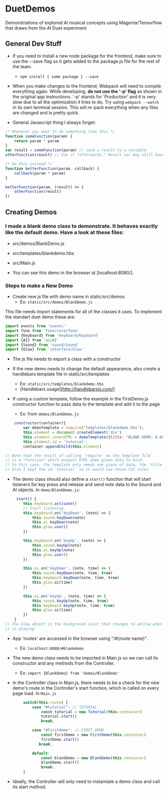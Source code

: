 # DuetDemos
Demonstrations of explored AI musical concepts using Magenta/Tensorflow that draws from the AI Duet experiment

## General Dev Stuff
+ If you need to install a new node package for the frontend, make sure to use the --save flag so it gets added
to the package.js file for the rest of the team.
    - `npm install { some package } --save`

+ When you make changes to the frontend, Webpack will need to compile everything again.
While developing, **do not use the '-p' flag** as shown in the original app instructions.
'-p' stands for 'Production' and it is very slow due to all the optimization it tries to do.
Try using `webpack --watch` in its own terminal session. This will re-pack everything when
any files are changed and is pretty quick.

+ General Javascript thing I always forget:
```javascript
/* Whenever you want to do something like this */
function someFunction(param) {
    return param * param
}
var result = someFunction(param) // save a result to a variable
otherFunction(result) // Use it "afterwards." Result var may still have no value

/* Do this instead */
function betterFunction(param, callback) {
    callback(param * param)
}

betterFunction(param, (result) => {
    otherFunction(result)
})
```
## Creating Demos
### I made a blank demo class to demonstrate. It behaves exactly like the default demo. Have a look at these files:
+ src/demos/BlankDemo.js
+ src/templates/blankdemo.hbs
+ src/Main.js

+ You can see this demo in the browser at [localhost:8080/].

### Steps to make a New Demo
+ Create new js file with demo name in static/src/demos
    - Ex: `static/src/demos/BlankDemo.js`

This file needs import statements for all of the classes it uses. To implement the
standart duet demo these are:
```javascript
import events from 'events'
import Tone from 'Tone/core/Tone'
import {Keyboard} from 'keyboard/Keyboard'
import {AI} from 'ai/AI'
import {Sound} from 'sound/Sound'
import {Glow} from 'interface/Glow'
```

+ The js file needs to export a class with a constructor

+ If the new demo needs to change the default appearance, also create a
handlebars template file in static/src/templates
    - Ex: `static/src/templates/blankdemo.hbs`
    - [Handlebars usage][http://handlebarsjs.com/]

+ If using a custom template, follow the example in the FirstDemo.js constructor
function to pass data to the template and add it to the page
    - Ex: from `demos/BlankDemo.js`
```javascript
    constructor(container){
        var demoTemplate = require("templates/blankdemo.hbs");
        this.element = document.createElement('div')
        this.element.innerHTML = demoTemplate({title: "BLANK DEMO: A Demo of a Demo"});
        this.element.id = 'tutorial'
        container.appendChild(this.element)

// Note that the result of calling 'require' on the template file
// is a *function* which outputs HTML when given data to bind.
// In this case, the template only needs one piece of data, the 'title'.
// Also I kept the id 'tutorial' so it would use those CSS rules
```

+ The demo class should also define a `start()` function that will start listeners
for key press and release and send note data to the Sound and AI objects.
In `demo/BlankDemo.js`:
```javascript
     start() {
        this.keyboard.activate()
        // Start listening
        this.keyboard.on('keyDown', (note) => {
            this.sound.keyDown(note)
            this.ai.keyDown(note)
            this.glow.user()
        })

        this.keyboard.on('keyUp', (note) => {
            this.sound.keyUp(note)
            this.ai.keyUp(note)
            this.glow.user()
        })

        this.ai.on('keyDown', (note, time) => {
            this.sound.keyDown(note, time, true)
            this.keyboard.keyDown(note, time, true)
            this.glow.ai(time)
        })

        this.ai.on('keyUp', (note, time) => {
            this.sound.keyUp(note, time, true)
            this.keyboard.keyUp(note, time, true)
            this.glow.ai(time)
        })
    }
// The Glow object is the background color that changes to yellow when the AI
// is playing
```

+ App 'routes' are accessed in the browser using "/#{route name}".
    - Ex: `localhost:8080/#blankdemo`

+ The new demo class needs to be imported in Main.js so we can call its constructor
and any methods from the Controller.
    - Ex: `import {BlankDemo} from 'demos/BlankDemo'`

+ In the Controller class in Main.js, there needs to be a check for the new
demo's route in the Controller's start function, which is called on every page load.
In `Main.js`
```javascript
        switch(this.route) {
            case "#tutorial": // TUTORIAL
                const tutorial = new Tutorial(this.container)
                tutorial.start()
                break;

            case "#firstdemo": // FIRST DEMO
                const firstDemo = new FirstDemo(this.container)
                firstDemo.start()
               break;

            default:
                const blankDemo = new BlankDemo(this.container)
                blankDemo.start()
                break;
        }
```

+ Ideally, the Controller will only need to instantiate a demo class and
call its start method.
